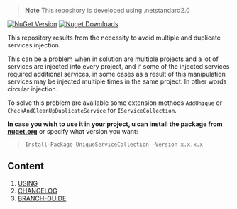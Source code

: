 > **Note** This repository is developed using .netstandard2.0

[![NuGet Version](https://img.shields.io/nuget/v/UniqueServiceCollection.svg?style=flat&logo=nuget)](https://www.nuget.org/packages/UniqueServiceCollection/)
[![Nuget Downloads](https://img.shields.io/nuget/dt/UniqueServiceCollection.svg?style=flat&logo=nuget)](https://www.nuget.org/packages/UniqueServiceCollection)

This repository results from the necessity to avoid multiple and duplicate services injection.

This can be a problem when in solution are multiple projects and a lot of services are injected into every project, and if some of the injected services required additional services, in some cases as a result of this manipulation services may be injected multiple times in the same project. In other words circular injection.

To solve this problem are available some extension methods `AddUnique` or `CheckAndCleanUpDuplicateService` for `IServiceCollection`.

**In case you wish to use it in your project, u can install the package from <a href="https://www.nuget.org/packages/UniqueServiceCollection" target="_blank">nuget.org</a>** or specify what version you want:


> `Install-Package UniqueServiceCollection -Version x.x.x.x`

## Content
1. [USING](docs/usage.md)
1. [CHANGELOG](docs/CHANGELOG.md)
1. [BRANCH-GUIDE](docs/branch-guide.md)